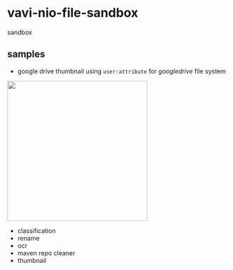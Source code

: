 # vavi-nio-file-sandbox

sandbox

## samples

 * google drive thumbnail using `user:attribute` for *googledrive* file system

 <img src="https://lh3.googleusercontent.com/pw/AM-JKLUGXSshFc0wm7QRsYZ6tvvEV94Fv7nutU-fcNV8naSbTiSXawGAQfPwIlDtTSuDYpV7pYi_GXwMLJ2rEr0FjvgBD0fGD00R-yGczAnik8fXYTM8rFAf1apvFfP14KHZ1peruG8_RV_--jH4xJbOTNOR=w1024-h724-no?authuser=0" width="320" />

 * classification
 * rename
 * ocr
 * maven repo cleaner
 * thumbnail